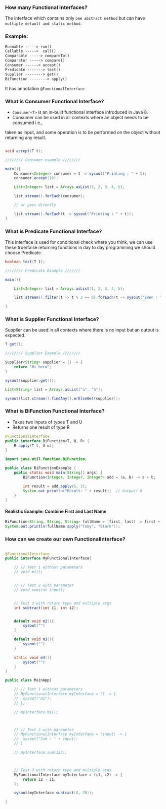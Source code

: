 ### How many Functional Interfaces?

The interface which contains only `one abstract method`
but can have `multiple default and static method`.

### Example:

```txt
Runnable -----> run()
Callable ----->  call()
Comparable -----> compareTo()
Comparator -----> compare()
Consumer ------> accept()
Predicate -------> test()
Supplier --------> get()
BiFunction --------> apply()
```

It has annotation `@FunctionalInterface`

### What is Consumer Functional Interface?

- `Consumer<T>` is an in-built functional interface introduced in Java 8.
- Consumer can be used in all contexts where an object needs to be consumed i.e.,

taken as input, and some operation is to be performed on the object without returning any result.

```java

void accept(T t);

//////// Consumer example ////////

main(){
	Consumer<Integer> consumer = t -> sysout("Printing : " + t);
	consumer.accept(10);

	List<Integer> list = Arrays.asList(1, 2, 3, 4, 5);

	list.stream().forEach(consumer);

	// or pass directly

	list.stream().forEach(t -> sysout("Printing : " + t));
}
```

### What is Predicate Functional Interface?

This interface is used for conditional check
where you think, we can use these true/false returning functions in day to day programming we should choose Predicate.

```java
boolean test(T t);

//////// Predicate Example ///////

main(){

	List<Integer> list = Arrays.asList(1, 2, 3, 4, 5);

	list.stream().filter(t -> t % 2 == 0).forEach(t -> sysout("Even : " + t));

}
```

### What is Supplier Functional Interface?

Supplier can be used in all contexts where there is no input but an output is expected.

```java
T get();

//////// Supplier Example ////////

Supplier<String> supplier = () -> {
	return "Hi hero";
}

sysout(supplier.get());

List<String> list = Arrays.asList("a", "b");

sysout(list.stream().findAny().orElseGet(supplier));

```

### What is BiFunction Functional Interface?

- Takes two inputs of types T and U
- Returns one result of type R

```java
@FunctionalInterface
public interface BiFunction<T, U, R> {
    R apply(T t, U u);
}
```

```java
import java.util.function.BiFunction;

public class BiFunctionExample {
    public static void main(String[] args) {
        BiFunction<Integer, Integer, Integer> add = (a, b) -> a + b;

        int result = add.apply(5, 3);
        System.out.println("Result: " + result);  // Output: 8
    }
}

```

#### Realistic Example: Combine First and Last Name

```java
BiFunction<String, String, String> fullName = (first, last) -> first + " " + last;
System.out.println(fullName.apply("Tony", "Stark"));
```

### How can we create our own FunctionalInterface?

```java

@FunctionalInterface
public interface MyFunctionalInterface{

	// // Test 1 without parameters
	// void m1();


	// // Test 2 with parameter
	// void sum(int input);


	// Test 3 with return type and multiple args
	int subtract(int i1, int i2);


	default void m2(){
		sysout("")
	}

	default void m3(){
		sysout("")
	}

	static void m4(){
		sysout("")
	}
}

public class MainApp{

	// // Test 1 without parameters
	// MyFunctionalInterface myInterface = () -> {
	// 	sysout("m1");
	// };

	// myInterface.m1();



	// // Test 2 with parameter
	// MyFunctionalInterface myInterface = (input) -> {
	// 	sysout("Sum : " + input);
	// }

	// myInterface.sum(123);



	// Test 3 with return type and multiple args
	MyFunctionalInterface myInterface = (i1, i2) -> {
		return i2 - i1;
	};

	sysout(myInterface.subtract(8, 20));

}
```
